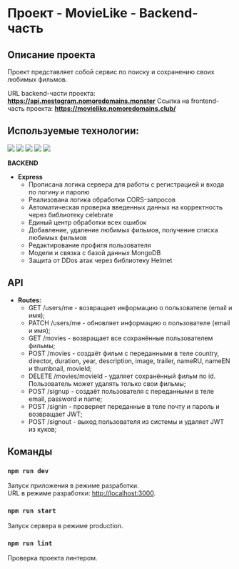 # Проект - MovieLike - Backend-часть

## Описание проекта
Проект представляет собой сервис по поиску и сохранению своих любимых фильмов.

URL backend-части проекта: **https://api.mestogram.nomoredomains.monster**
Ссылка на frontend-часть проекта: **https://movielike.nomoredomains.club/**

## Используемые технологии:
![](https://img.shields.io/badge/Backend-Node.js-informational?style=flat&logo=node.js&logoColor=white&color=2bbc8a)
![](https://img.shields.io/badge/Framework-Express.js-informational?style=flat&logo=node.js&logoColor=white&color=2bbc8a)
![](https://img.shields.io/badge/Database-MongoDB-informational?style=flat&logo=MongoDB&logoColor=white&color=2bbc8a)
![](https://img.shields.io/badge/Data%20model-Mongoose-informational?style=flat&logo=MongoDB&logoColor=white&color=2bbc8a)
![](https://img.shields.io/badge/Validation-Celebrate-informational?style=flat&logo=C&logoColor=white&color=2bbc8a)


__BACKEND__
* __Express__
  * Прописана логика сервера для работы с регистрацией и входа по логину и паролю
  * Реализована логика обработки CORS-запросов
  * Автоматическая проверка введенных данных на корректность через библиотеку celebrate
  * Единый центр обработки всех ошибок
  * Добавление, удаление любимых фильмов, получение списка любимых фильмов
  * Редактирование профиля пользователя
  * Модели и связка с базой данных MongoDB
  * Защита от DDos атак через библиотеку Helmet

## API
* __Routes:__
  * GET /users/me - возвращает информацию о пользователе (email и имя);
  * PATCH /users/me - обновляет информацию о пользователе (email и имя);
  * GET /movies - возвращает все сохранённые пользователем фильмы;
  * POST /movies - создаёт фильм с переданными в теле country, director, duration, year, description, image, trailer, nameRU, nameEN и thumbnail, movieId;
  * DELETE /movies/movieId - удаляет сохранённый фильм по id. Пользователь может удалять только свои фильмы;
  * POST /signup - создаёт пользователя с переданными в теле email, password и name;
  * POST /signin - проверяет переданные в теле почту и пароль и возвращает JWT;
  * POST /signout - выход пользователя из системы и удаляет JWT из куков;

## Команды

### `npm run dev`

Запуск приложения в режиме разработки.<br/>
URL в режиме разработки: [http://localhost:3000](http://localhost:3000).

### `npm run start`

Запуск сервера в режиме production.

### `npm run lint`

Проверка проекта линтером.
